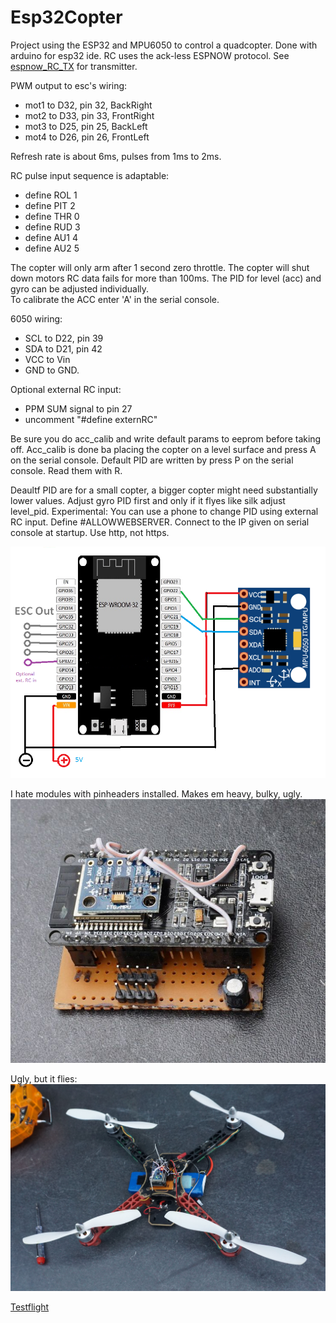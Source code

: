 # Esp32Copter

Project using the ESP32 and MPU6050 to control a quadcopter. Done with arduino for esp32 ide. 
RC uses the ack-less ESPNOW protocol. See [espnow_RC_TX](https://github.com/PepeTheFroggie/espnow_RC_TX) for transmitter.

PWM output to esc's wiring:

* mot1 to D32, pin 32, BackRight
* mot2 to D33, pin 33, FrontRight
* mot3 to D25, pin 25, BackLeft
* mot4 to D26, pin 26, FrontLeft 

Refresh rate is about 6ms, pulses from 1ms to 2ms.

RC pulse input sequence is adaptable: 

* define ROL 1
* define PIT 2
* define THR 0
* define RUD 3
* define AU1 4
* define AU2 5

The copter will only arm after 1 second zero throttle. The copter will shut down motors RC data fails for more than 100ms.
The PID for level (acc) and gyro can be adjusted individually.  
To calibrate the ACC enter 'A' in the serial console.

6050 wiring: 

* SCL to D22, pin 39 
* SDA to D21, pin 42 
* VCC to Vin 
* GND to GND.
 
Optional external RC input:

* PPM SUM signal to pin 27
* uncomment "#define externRC"

Be sure you do acc_calib and write default params to eeprom before taking off. 
Acc_calib is done ba placing the copter on a level surface and press A on the serial console.
Default PID are written by press P on the serial console. Read them with R.

Deaultf PID are for a small copter, a bigger copter might need substantially lower values. Adjust gyro PID first and only if it flyes like silk adjust level_pid.
Experimental:
You can use a phone to change PID using external RC input. Define #ALLOWWEBSERVER. Connect to the IP given on serial console at startup. Use http, not https.


![wiring.png](Wiring.png "Wiring")

I hate modules with pinheaders installed. Makes em heavy, bulky, ugly.
![DSC02360.jpg](DSC02360.jpg "I hate modules with pinheaders installed. Makes em heavy, bulky, ugly")

Ugly, but it flies:
![DSC02364.jpg](DSC02364.jpg "Mr.ugly")

[Testflight](https://youtu.be/QWrKGh4auAo)  

